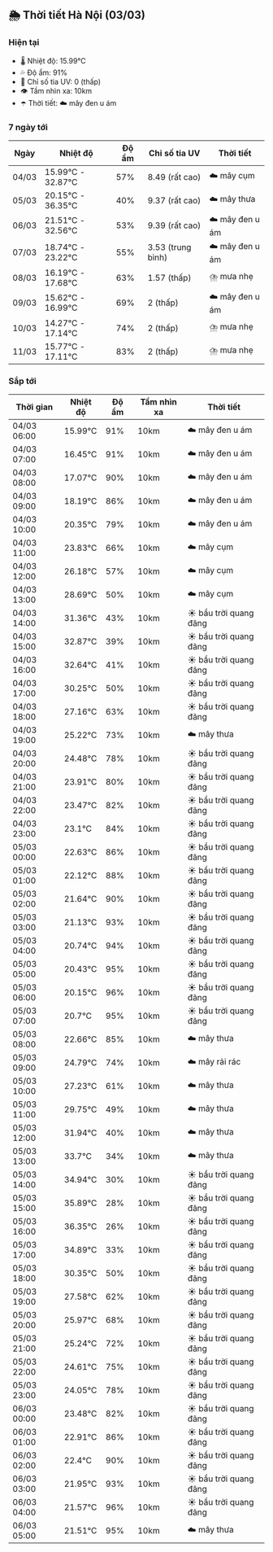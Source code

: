 ## 🌦️ Thời tiết Hà Nội (03/03)

### Hiện tại

- 🌡️ Nhiệt độ: 15.99℃
- 💦 Độ ẩm: 91%
- 🌟 Chỉ số tia UV: 0 (thấp)
- 👁️ Tầm nhìn xa: 10km
- ☂️ Thời tiết: ☁️ mây đen u ám

### 7 ngày tới

| Ngày | Nhiệt độ | Độ ẩm | Chỉ số tia UV | Thời tiết |
| --- | --- | --- | --- | --- |
| 04/03 | 15.99℃ - 32.87℃ | 57% | 8.49 (rất cao) | ☁️ mây cụm |
| 05/03 | 20.15℃ - 36.35℃ | 40% | 9.37 (rất cao) | ☁️ mây thưa |
| 06/03 | 21.51℃ - 32.56℃ | 53% | 9.39 (rất cao) | ☁️ mây đen u ám |
| 07/03 | 18.74℃ - 23.22℃ | 55% | 3.53 (trung bình) | ☁️ mây đen u ám |
| 08/03 | 16.19℃ - 17.68℃ | 63% | 1.57 (thấp) | ⛈️ mưa nhẹ |
| 09/03 | 15.62℃ - 16.99℃ | 69% | 2 (thấp) | ☁️ mây đen u ám |
| 10/03 | 14.27℃ - 17.14℃ | 74% | 2 (thấp) | ⛈️ mưa nhẹ |
| 11/03 | 15.77℃ - 17.11℃ | 83% | 2 (thấp) | ⛈️ mưa nhẹ |

### Sắp tới

| Thời gian | Nhiệt độ | Độ ẩm | Tầm nhìn xa | Thời tiết |
| --- | --- | --- | --- | --- |
| 04/03 06:00 | 15.99℃ | 91% | 10km | ☁️ mây đen u ám |
| 04/03 07:00 | 16.45℃ | 91% | 10km | ☁️ mây đen u ám |
| 04/03 08:00 | 17.07℃ | 90% | 10km | ☁️ mây đen u ám |
| 04/03 09:00 | 18.19℃ | 86% | 10km | ☁️ mây đen u ám |
| 04/03 10:00 | 20.35℃ | 79% | 10km | ☁️ mây đen u ám |
| 04/03 11:00 | 23.83℃ | 66% | 10km | ☁️ mây cụm |
| 04/03 12:00 | 26.18℃ | 57% | 10km | ☁️ mây cụm |
| 04/03 13:00 | 28.69℃ | 50% | 10km | ☁️ mây cụm |
| 04/03 14:00 | 31.36℃ | 43% | 10km | ☀️ bầu trời quang đãng |
| 04/03 15:00 | 32.87℃ | 39% | 10km | ☀️ bầu trời quang đãng |
| 04/03 16:00 | 32.64℃ | 41% | 10km | ☀️ bầu trời quang đãng |
| 04/03 17:00 | 30.25℃ | 50% | 10km | ☀️ bầu trời quang đãng |
| 04/03 18:00 | 27.16℃ | 63% | 10km | ☀️ bầu trời quang đãng |
| 04/03 19:00 | 25.22℃ | 73% | 10km | ☁️ mây thưa |
| 04/03 20:00 | 24.48℃ | 78% | 10km | ☀️ bầu trời quang đãng |
| 04/03 21:00 | 23.91℃ | 80% | 10km | ☀️ bầu trời quang đãng |
| 04/03 22:00 | 23.47℃ | 82% | 10km | ☀️ bầu trời quang đãng |
| 04/03 23:00 | 23.1℃ | 84% | 10km | ☀️ bầu trời quang đãng |
| 05/03 00:00 | 22.63℃ | 86% | 10km | ☀️ bầu trời quang đãng |
| 05/03 01:00 | 22.12℃ | 88% | 10km | ☀️ bầu trời quang đãng |
| 05/03 02:00 | 21.64℃ | 90% | 10km | ☀️ bầu trời quang đãng |
| 05/03 03:00 | 21.13℃ | 93% | 10km | ☀️ bầu trời quang đãng |
| 05/03 04:00 | 20.74℃ | 94% | 10km | ☀️ bầu trời quang đãng |
| 05/03 05:00 | 20.43℃ | 95% | 10km | ☀️ bầu trời quang đãng |
| 05/03 06:00 | 20.15℃ | 96% | 10km | ☀️ bầu trời quang đãng |
| 05/03 07:00 | 20.7℃ | 95% | 10km | ☀️ bầu trời quang đãng |
| 05/03 08:00 | 22.66℃ | 85% | 10km | ☁️ mây thưa |
| 05/03 09:00 | 24.79℃ | 74% | 10km | ☁️ mây rải rác |
| 05/03 10:00 | 27.23℃ | 61% | 10km | ☁️ mây thưa |
| 05/03 11:00 | 29.75℃ | 49% | 10km | ☁️ mây thưa |
| 05/03 12:00 | 31.94℃ | 40% | 10km | ☁️ mây thưa |
| 05/03 13:00 | 33.7℃ | 34% | 10km | ☁️ mây thưa |
| 05/03 14:00 | 34.94℃ | 30% | 10km | ☀️ bầu trời quang đãng |
| 05/03 15:00 | 35.89℃ | 28% | 10km | ☀️ bầu trời quang đãng |
| 05/03 16:00 | 36.35℃ | 26% | 10km | ☀️ bầu trời quang đãng |
| 05/03 17:00 | 34.89℃ | 33% | 10km | ☀️ bầu trời quang đãng |
| 05/03 18:00 | 30.35℃ | 50% | 10km | ☀️ bầu trời quang đãng |
| 05/03 19:00 | 27.58℃ | 62% | 10km | ☀️ bầu trời quang đãng |
| 05/03 20:00 | 25.97℃ | 68% | 10km | ☀️ bầu trời quang đãng |
| 05/03 21:00 | 25.24℃ | 72% | 10km | ☀️ bầu trời quang đãng |
| 05/03 22:00 | 24.61℃ | 75% | 10km | ☀️ bầu trời quang đãng |
| 05/03 23:00 | 24.05℃ | 78% | 10km | ☀️ bầu trời quang đãng |
| 06/03 00:00 | 23.48℃ | 82% | 10km | ☀️ bầu trời quang đãng |
| 06/03 01:00 | 22.91℃ | 86% | 10km | ☀️ bầu trời quang đãng |
| 06/03 02:00 | 22.4℃ | 90% | 10km | ☀️ bầu trời quang đãng |
| 06/03 03:00 | 21.95℃ | 93% | 10km | ☀️ bầu trời quang đãng |
| 06/03 04:00 | 21.57℃ | 96% | 10km | ☀️ bầu trời quang đãng |
| 06/03 05:00 | 21.51℃ | 95% | 10km | ☁️ mây thưa |
